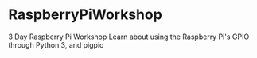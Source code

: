 # RaspberryPiWorkshop
3 Day Raspberry Pi Workshop
Learn about using the Raspberry Pi's GPIO through Python 3, and pigpio
